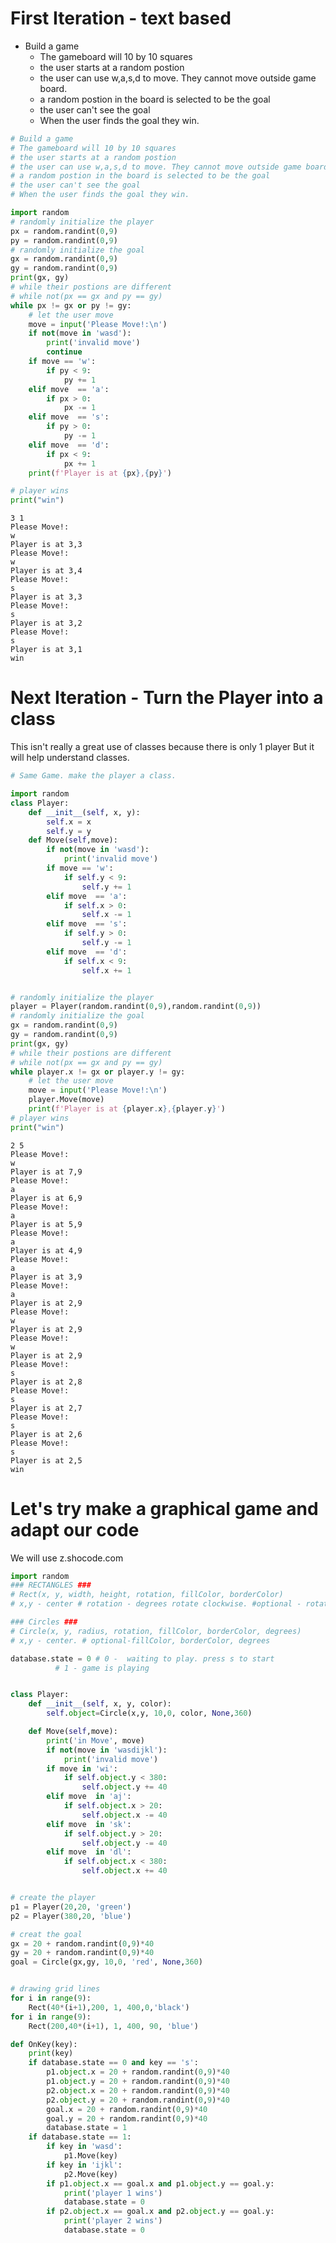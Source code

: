 # First Iteration - text based
- Build a game
  - The gameboard will 10 by 10 squares
  - the user starts at a random postion
  - the user can use w,a,s,d to move. They cannot move outside game board.
  - a random postion in the board is selected to be the goal
  - the user can't see the goal
  - When the user finds the goal they win.


```python
# Build a game
# The gameboard will 10 by 10 squares
# the user starts at a random postion
# the user can use w,a,s,d to move. They cannot move outside game board.
# a random postion in the board is selected to be the goal
# the user can't see the goal
# When the user finds the goal they win.

import random
# randomly initialize the player
px = random.randint(0,9)
py = random.randint(0,9)
# randomly initialize the goal
gx = random.randint(0,9)
gy = random.randint(0,9)
print(gx, gy)
# while their postions are different
# while not(px == gx and py == gy)
while px != gx or py != gy:
    # let the user move
    move = input('Please Move!:\n')
    if not(move in 'wasd'):
        print('invalid move')
        continue
    if move == 'w':
        if py < 9:
            py += 1
    elif move  == 'a':
        if px > 0:
            px -= 1
    elif move  == 's':
        if py > 0:
            py -= 1
    elif move  == 'd':
        if px < 9:
            px += 1
    print(f'Player is at {px},{py}')

# player wins
print("win")
```

    3 1
    Please Move!:
    w
    Player is at 3,3
    Please Move!:
    w
    Player is at 3,4
    Please Move!:
    s
    Player is at 3,3
    Please Move!:
    s
    Player is at 3,2
    Please Move!:
    s
    Player is at 3,1
    win


# Next Iteration - Turn the Player into a class
This isn't really a great use of classes because there is only 1 player
But it will help understand classes.



```python
# Same Game. make the player a class.

import random
class Player:
    def __init__(self, x, y):
        self.x = x
        self.y = y
    def Move(self,move):
        if not(move in 'wasd'):
            print('invalid move')
        if move == 'w':
            if self.y < 9:
                self.y += 1
        elif move  == 'a':
            if self.x > 0:
                self.x -= 1
        elif move  == 's':
            if self.y > 0:
                self.y -= 1
        elif move  == 'd':
            if self.x < 9:
                self.x += 1


# randomly initialize the player
player = Player(random.randint(0,9),random.randint(0,9))
# randomly initialize the goal
gx = random.randint(0,9)
gy = random.randint(0,9)
print(gx, gy)
# while their postions are different
# while not(px == gx and py == gy)
while player.x != gx or player.y != gy:
    # let the user move
    move = input('Please Move!:\n')
    player.Move(move)
    print(f'Player is at {player.x},{player.y}')
# player wins
print("win")
```

    2 5
    Please Move!:
    w
    Player is at 7,9
    Please Move!:
    a
    Player is at 6,9
    Please Move!:
    a
    Player is at 5,9
    Please Move!:
    a
    Player is at 4,9
    Please Move!:
    a
    Player is at 3,9
    Please Move!:
    a
    Player is at 2,9
    Please Move!:
    w
    Player is at 2,9
    Please Move!:
    w
    Player is at 2,9
    Please Move!:
    s
    Player is at 2,8
    Please Move!:
    s
    Player is at 2,7
    Please Move!:
    s
    Player is at 2,6
    Please Move!:
    s
    Player is at 2,5
    win


# Let's try make a graphical game and adapt our code
We will use z.shocode.com



```python
import random
### RECTANGLES ###
# Rect(x, y, width, height, rotation, fillColor, borderColor)
# x,y - center # rotation - degrees rotate clockwise. #optional - rotation, fillColor, borderColor

### Circles ###
# Circle(x, y, radius, rotation, fillColor, borderColor, degrees)
# x,y - center. # optional-fillColor, borderColor, degrees

database.state = 0 # 0 -  waiting to play. press s to start
          # 1 - game is playing


class Player:
    def __init__(self, x, y, color):
        self.object=Circle(x,y, 10,0, color, None,360)

    def Move(self,move):
        print('in Move', move)
        if not(move in 'wasdijkl'):
            print('invalid move')
        if move in 'wi':
            if self.object.y < 380:
                self.object.y += 40
        elif move  in 'aj':
            if self.object.x > 20:
                self.object.x -= 40
        elif move  in 'sk':
            if self.object.y > 20:
                self.object.y -= 40
        elif move  in 'dl':
            if self.object.x < 380:
                self.object.x += 40


# create the player
p1 = Player(20,20, 'green')
p2 = Player(380,20, 'blue')

# creat the goal
gx = 20 + random.randint(0,9)*40
gy = 20 + random.randint(0,9)*40
goal = Circle(gx,gy, 10,0, 'red', None,360)


# drawing grid lines
for i in range(9):
    Rect(40*(i+1),200, 1, 400,0,'black')
for i in range(9):
    Rect(200,40*(i+1), 1, 400, 90, 'blue')

def OnKey(key):
    print(key)
    if database.state == 0 and key == 's':
        p1.object.x = 20 + random.randint(0,9)*40
        p1.object.y = 20 + random.randint(0,9)*40
        p2.object.x = 20 + random.randint(0,9)*40
        p2.object.y = 20 + random.randint(0,9)*40
        goal.x = 20 + random.randint(0,9)*40
        goal.y = 20 + random.randint(0,9)*40
        database.state = 1
    if database.state == 1:
        if key in 'wasd':
            p1.Move(key)
        if key in 'ijkl':
            p2.Move(key)
        if p1.object.x == goal.x and p1.object.y == goal.y:
            print('player 1 wins')
            database.state = 0
        if p2.object.x == goal.x and p2.object.y == goal.y:
            print('player 2 wins')
            database.state = 0


```


```python

```
